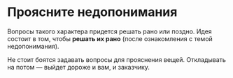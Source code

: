 # Проясните недопонимания

Вопросы такого характера придется решать рано или поздно. Идея состоит в&nbsp;том, чтобы **решать их&nbsp;рано** (после ознакомления с&nbsp;темой недопонимания).

Не&nbsp;стоит боятся задавать вопросы для прояснения вещей. Откладывать на&nbsp;потом&nbsp;&mdash; выйдет дороже и&nbsp;вам, и&nbsp;заказчику.
